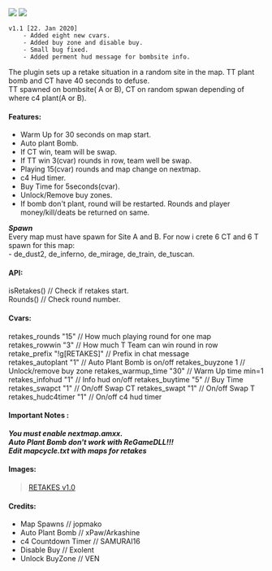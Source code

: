 
![](https://img.shields.io/badge/version-1.0-green?style=for-the-badge)
![](https://img.shields.io/badge/alghtryer@gmail.com-black?logo=gmail&style=for-the-badge)

```
v1.1 [22. Jan 2020]
	- Added	eight new cvars.
	- Added buy zone and disable buy.
	- Small bug fixed.
	- Added perment hud message for bombsite info.
```
The plugin sets up a retake situation in a random site in the map. TT plant bomb and CT have 40 seconds to defuse. \
TT spawned on bombsite( A or B), CT on random spwan depending of where c4 plant(A or B). 

#### Features: 
- Warm Up for 30 seconds on map start. 
- Auto plant Bomb. 
- If CT win, team will be swap.
- If TT win 3(cvar) rounds in row, team well be swap.
- Playing 15(cvar) rounds and map change on nextmap.
- c4 Hud timer.
- Buy Time for 5seconds(cvar).
- Unlock/Remove buy zones.
- If bomb don't plant, round will be restarted. Rounds and player money/kill/deats be returned on same.


***Spawn*** \
Every map must have spawn for Site A and B. For now i crete 6 CT and 6 T spawn for this map: \
	- de_dust2, de_inferno, de_mirage, de_train, de_tuscan.

#### API:
isRetakes()	// Check if retakes start. \
Rounds()	// Check round number.	
		
#### Cvars:
retakes_rounds "15"			// How much playing round for one map \
retakes_rowwin "3"			// How much T Team can win round in row \
retake_prefix "!g[RETAKES]"		// Prefix in chat message \
retakes_autoplant "1"			// Auto Plant Bomb is on/off
retakes_buyzone 1			// Unlock/remove buy zone
retakes_warmup_time "30"		// Warm Up time min=1
retakes_infohud "1"			// Info hud on/off
retakes_buytime "5"			// Buy Time
retakes_swapct "1"			// On/off Swap CT
retakes_swapt "1"			// On/off Swap T
retakes_hudc4timer "1"			// On/off c4 hud timer


#### Important Notes :
***You must enable nextmap.amxx.*** \
***Auto Plant Bomb don't work with ReGameDLL!!!*** \
***Edit mapcycle.txt with maps for retakes*** 

#### Images: 
<blockquote class="imgur-embed-pub" lang="en" data-id="a/J8ev5N8" data-context="false"><a href="//imgur.com/a/J8ev5N8">RETAKES v1.0</a></blockquote><script async src="//s.imgur.com/min/embed.js" charset="utf-8"></script>


#### Credits:
- Map Spawns 			// jopmako 
- Auto Plant Bomb		// xPaw/Arkashine
- c4 Countdown Timer		// SAMURAI16 
- Disable Buy			// Exolent
- Unlock BuyZone		// VEN
